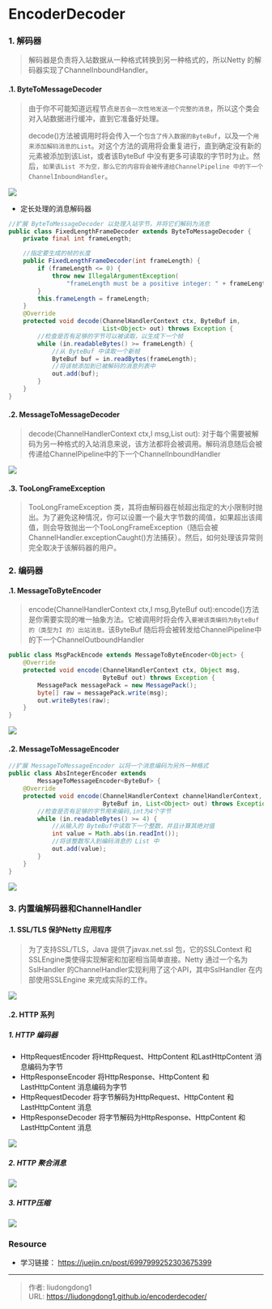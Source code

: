 # EncoderDecoder


### 1. 解码器

> 解码器是负责将入站数据从一种格式转换到另一种格式的，所以Netty 的解码器实现了ChannelInboundHandler。

#### .1. ByteToMessageDecoder

> 由于你不可能知道远程节点`是否会一次性地发送一个完整的消息`，所以这个类会对入站数据进行缓冲，直到它准备好处理。
>
> decode()方法被调用时将会传入一个`包含了传入数据的ByteBuf`，以及一个`用来添加解码消息的List`。对这个方法的调用将会重复进行，直到确定没有新的元素被添加到该List，或者该ByteBuf 中没有更多可读取的字节时为止。然后，`如果该List 不为空，那么它的内容将会被传递给ChannelPipeline 中的下一个ChannelInboundHandler`。

![](https://gitee.com/github-25970295/blogpictureV2/raw/master/image-20211009160601207.png)

- 定长处理的消息解码器

```java
//扩展 ByteToMessageDecoder 以处理入站字节，并将它们解码为消息
public class FixedLengthFrameDecoder extends ByteToMessageDecoder {
    private final int frameLength;

    //指定要生成的帧的长度
    public FixedLengthFrameDecoder(int frameLength) {
        if (frameLength <= 0) {
            throw new IllegalArgumentException(
                "frameLength must be a positive integer: " + frameLength);
        }
        this.frameLength = frameLength;
    }
    @Override
    protected void decode(ChannelHandlerContext ctx, ByteBuf in,
                          List<Object> out) throws Exception {
        //检查是否有足够的字节可以被读取，以生成下一个帧
        while (in.readableBytes() >= frameLength) {
            //从 ByteBuf 中读取一个新帧
            ByteBuf buf = in.readBytes(frameLength);
            //将该帧添加到已被解码的消息列表中
            out.add(buf);
        }
    }
}
```

#### .2. MessageToMessageDecoder

> decode(ChannelHandlerContext ctx,I msg,List out): 对于每个需要被解码为另一种格式的入站消息来说，该方法都将会被调用。解码消息随后会被传递给ChannelPipeline中的下一个ChannelInboundHandler

![](https://gitee.com/github-25970295/blogpictureV2/raw/master/image-20211009160642434.png)

#### .3. TooLongFrameException

> TooLongFrameException 类，其将由解码器在帧超出指定的大小限制时抛出。为了避免这种情况，你可以设置一个最大字节数的阈值，如果超出该阈值，则会导致抛出一个TooLongFrameException（随后会被ChannelHandler.exceptionCaught()方法捕获）。然后，如何处理该异常则完全取决于该解码器的用户。

### 2. 编码器

#### .1. MessageToByteEncoder

> encode(ChannelHandlerContext ctx,I msg,ByteBuf out):encode()方法是你需要实现的唯一抽象方法。它被调用时将会传入`要被该类编码为ByteBuf 的（类型为I 的）出站消息。`该ByteBuf 随后将会被转发给ChannelPipeline中的下一个ChannelOutboundHandler

```java
public class MsgPackEncode extends MessageToByteEncoder<Object> {
    @Override
    protected void encode(ChannelHandlerContext ctx, Object msg,
                          ByteBuf out) throws Exception {
        MessagePack messagePack = new MessagePack();
        byte[] raw = messagePack.write(msg);
        out.writeBytes(raw);
    }
}
```

![](https://gitee.com/github-25970295/blogpictureV2/raw/master/image-20211009161533484.png)

#### .2. MessageToMessageEncoder

```java
//扩展 MessageToMessageEncoder 以将一个消息编码为另外一种格式
public class AbsIntegerEncoder extends
        MessageToMessageEncoder<ByteBuf> {
    @Override
    protected void encode(ChannelHandlerContext channelHandlerContext,
                          ByteBuf in, List<Object> out) throws Exception {
        //检查是否有足够的字节用来编码,int为4个字节
        while (in.readableBytes() >= 4) {
            //从输入的 ByteBuf中读取下一个整数，并且计算其绝对值
            int value = Math.abs(in.readInt());
            //将该整数写入到编码消息的 List 中
            out.add(value);
        }
    }
}
```

![](https://gitee.com/github-25970295/blogpictureV2/raw/master/image-20211009161558246.png)

### 3. 内置编解码器和ChannelHandler

#### .1. SSL/TLS 保护Netty 应用程序

> 为了支持SSL/TLS，Java 提供了javax.net.ssl 包，它的SSLContext 和SSLEngine类使得实现解密和加密相当简单直接。Netty 通过一个名为SslHandler 的ChannelHandler实现利用了这个API，其中SslHandler 在内部使用SSLEngine 来完成实际的工作。

![](https://gitee.com/github-25970295/blogpictureV2/raw/master/image-20211009162115628.png)

#### .2. HTTP 系列

##### 1. HTTP 编码器

- HttpRequestEncoder 将HttpRequest、HttpContent 和LastHttpContent 消息编码为字节
- HttpResponseEncoder 将HttpResponse、HttpContent 和LastHttpContent 消息编码为字节
- HttpRequestDecoder 将字节解码为HttpRequest、HttpContent 和LastHttpContent 消息
- HttpResponseDecoder 将字节解码为HttpResponse、HttpContent 和LastHttpContent 消息


![](https://gitee.com/github-25970295/blogpictureV2/raw/master/image-20211009162252925.png)

##### 2. HTTP 聚合消息

![](https://gitee.com/github-25970295/blogpictureV2/raw/master/image-20211009162330631.png)

##### 3. HTTP压缩

![](https://gitee.com/github-25970295/blogpictureV2/raw/master/image-20211009162350906.png)



### Resource

- 学习链接： https://juejin.cn/post/6997999252303675399

---

> 作者: liudongdong1  
> URL: https://liudongdong1.github.io/encoderdecoder/  


